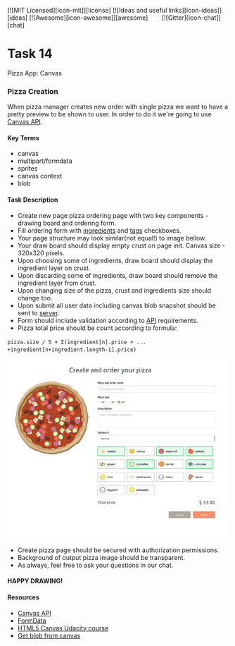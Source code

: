 [![MIT Licensed][icon-mit]][license]
[![Ideas and useful links][icon-ideas]][ideas]
[![Awesome][icon-awesome]][awesome]
&nbsp;&nbsp;&nbsp;&nbsp;&nbsp;&nbsp;
[![Gitter][icon-chat]][chat]

# Task 14

Pizza App: Canvas

### Pizza Creation
When pizza manager creates new order with single pizza we want to have a pretty preview to be shown to user.
In order to do it we're going to use [Canvas API](https://developer.mozilla.org/en-US/docs/Web/API/Canvas_API).

#### Key Terms
- canvas
- multipart/formdata
- sprites
- canvas context
- blob

#### Task Description

- Create new page pizza ordering page with two key components - drawing board and ordering form.
- Fill ordering form with [ingredients](https://github.com/lempiy/Kottans-Pizza-Api/blob/master/docs/INGREDIENT.md#list) 
and [tags](https://github.com/lempiy/Kottans-Pizza-Api/blob/master/docs/TAG.md#list) checkboxes.
- Your page structure may look similar(not equal!) to image bellow.
- Your draw board should display empty crust on page init. Canvas size - 320x320 pixels.
- Upon choosing some of ingredients, draw board should display the ingredient layer on crust.
- Upon discarding some of ingredients, draw board should remove the ingredient layer from crust.
- Upon changing size of the pizza, crust and ingredients size should change too.
- Upon submit all user data including canvas blob snapshot should be sent to [server](https://github.com/lempiy/Kottans-Pizza-Api/blob/master/docs/PIZZA.md#create-pizza).
- Form should include validation according to [API](https://github.com/lempiy/Kottans-Pizza-Api/blob/master/docs/PIZZA.md#create-pizza) requirements.
- Pizza total price should be count according to formula: 

`pizza.size / 5 + Σ(ingredient[n].price + ... +ingredient[n+ingredient.length-1].price)`

![example](img/create-pizza.png)


- Create pizza page should be secured with authorization permissions.
- Background of output pizza image should be transparent.
- As always, feel free to ask your questions in our chat.

#### HAPPY DRAWING!

#### Resources

- [Canvas API](https://developer.mozilla.org/en-US/docs/Web/API/Canvas_API)
- [FormData](https://developer.mozilla.org/en-US/docs/Web/API/FormData)
- [HTML5 Canvas Udacity course](https://www.udacity.com/course/html5-canvas--ud292)
- [Get blob from canvas](https://developer.mozilla.org/ru/docs/Web/API/HTMLCanvasElement/toBlob)
